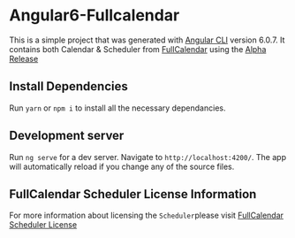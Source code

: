 # Angular6-Fullcalendar

This is a simple project that was generated with [Angular CLI](https://github.com/angular/angular-cli) version 6.0.7. It contains both Calendar & Scheduler from [FullCalendar](https://fullcalendar.io/) using the [Alpha Release](https://fullcalendar.io/blog/2018/04/alpha-release-jquery-removal)

## Install Dependencies

Run `yarn` or `npm i` to install all the necessary dependancies.

## Development server

Run `ng serve` for a dev server. Navigate to `http://localhost:4200/`. The app will automatically reload if you change any of the source files.

## FullCalendar Scheduler License Information

For more information about licensing the `Scheduler`please visit [FullCalendar Scheduler License](https://fullcalendar.io/scheduler/license)